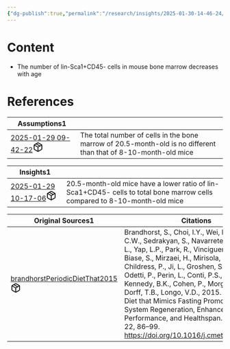 ```yaml
---
{"dg-publish":true,"permalink":"/research/insights/2025-01-30-14-46-24/","updated":"2025-01-30T14:46:24-05:00"}
---
```


# Content
- The number of lin-Sca1+CD45- cells in mouse bone marrow decreases with age
# References
<div><table class="dataview table-view-table"><thead class="table-view-thead"><tr class="table-view-tr-header"><th class="table-view-th"><span>Assumptions</span><span class="dataview small-text">1</span></th><th class="table-view-th"><span></span></th></tr></thead><tbody class="table-view-tbody"><tr><td><span><a data-tooltip-position="top" aria-label="Research/Assumptions/2025-01-29 09-42-22.md" data-href="Research/Assumptions/2025-01-29 09-42-22.md" href="Research/Assumptions/2025-01-29 09-42-22.md" class="internal-link" target="_blank" rel="noopener nofollow" fileclass-name="Research Links">2025-01-29 09-42-22</a><a class="metadata-menu fileclass-icon"><svg xmlns="http://www.w3.org/2000/svg" width="24" height="24" viewBox="0 0 24 24" fill="none" stroke="currentColor" stroke-width="2" stroke-linecap="round" stroke-linejoin="round" class="svg-icon lucide-package"><path d="m7.5 4.27 9 5.15"></path><path d="M21 8a2 2 0 0 0-1-1.73l-7-4a2 2 0 0 0-2 0l-7 4A2 2 0 0 0 3 8v8a2 2 0 0 0 1 1.73l7 4a2 2 0 0 0 2 0l7-4A2 2 0 0 0 21 16Z"></path><path d="m3.3 7 8.7 5 8.7-5"></path><path d="M12 22V12"></path></svg></a></span></td><td><span>The total number of cells in the bone marrow of 20.5-month-old is no different than that of 8-10-month-old mice</span></td></tr></tbody></table></div><div><table class="dataview table-view-table"><thead class="table-view-thead"><tr class="table-view-tr-header"><th class="table-view-th"><span>Insights</span><span class="dataview small-text">1</span></th><th class="table-view-th"><span></span></th></tr></thead><tbody class="table-view-tbody"><tr><td><span><a data-tooltip-position="top" aria-label="Research/Insights/2025-01-29 10-17-06.md" data-href="Research/Insights/2025-01-29 10-17-06.md" href="Research/Insights/2025-01-29 10-17-06.md" class="internal-link" target="_blank" rel="noopener nofollow" fileclass-name="Research Links">2025-01-29 10-17-06</a><a class="metadata-menu fileclass-icon"><svg xmlns="http://www.w3.org/2000/svg" width="24" height="24" viewBox="0 0 24 24" fill="none" stroke="currentColor" stroke-width="2" stroke-linecap="round" stroke-linejoin="round" class="svg-icon lucide-package"><path d="m7.5 4.27 9 5.15"></path><path d="M21 8a2 2 0 0 0-1-1.73l-7-4a2 2 0 0 0-2 0l-7 4A2 2 0 0 0 3 8v8a2 2 0 0 0 1 1.73l7 4a2 2 0 0 0 2 0l7-4A2 2 0 0 0 21 16Z"></path><path d="m3.3 7 8.7 5 8.7-5"></path><path d="M12 22V12"></path></svg></a></span></td><td><span>20.5-month-old mice have a lower ratio of lin-Sca1+CD45- cells to total bone marrow cells compared to 8-10-month-old mice</span></td></tr></tbody></table></div><div><table class="dataview table-view-table"><thead class="table-view-thead"><tr class="table-view-tr-header"><th class="table-view-th"><span>Original Sources</span><span class="dataview small-text">1</span></th><th class="table-view-th"><span>Citations</span></th></tr></thead><tbody class="table-view-tbody"><tr><td><span><a data-tooltip-position="top" aria-label="Research/Evidence Sources/brandhorstPeriodicDietThat2015.md" data-href="Research/Evidence Sources/brandhorstPeriodicDietThat2015.md" href="Research/Evidence Sources/brandhorstPeriodicDietThat2015.md" class="internal-link" target="_blank" rel="noopener nofollow" fileclass-name="Research Links">brandhorstPeriodicDietThat2015</a><a class="metadata-menu fileclass-icon"><svg xmlns="http://www.w3.org/2000/svg" width="24" height="24" viewBox="0 0 24 24" fill="none" stroke="currentColor" stroke-width="2" stroke-linecap="round" stroke-linejoin="round" class="svg-icon lucide-package"><path d="m7.5 4.27 9 5.15"></path><path d="M21 8a2 2 0 0 0-1-1.73l-7-4a2 2 0 0 0-2 0l-7 4A2 2 0 0 0 3 8v8a2 2 0 0 0 1 1.73l7 4a2 2 0 0 0 2 0l7-4A2 2 0 0 0 21 16Z"></path><path d="m3.3 7 8.7 5 8.7-5"></path><path d="M12 22V12"></path></svg></a></span></td><td><span>Brandhorst, S., Choi, I.Y., Wei, M., Cheng, C.W., Sedrakyan, S., Navarrete, G., Dubeau, L., Yap, L.P., Park, R., Vinciguerra, M., Di Biase, S., Mirzaei, H., Mirisola, M.G., Childress, P., Ji, L., Groshen, S., Penna, F., Odetti, P., Perin, L., Conti, P.S., Ikeno, Y., Kennedy, B.K., Cohen, P., Morgan, T.E., Dorff, T.B., Longo, V.D., 2015. A Periodic Diet that Mimics Fasting Promotes Multi-System Regeneration, Enhanced Cognitive Performance, and Healthspan. Cell Metab 22, 86–99. <a rel="noopener nofollow" class="external-link" href="https://doi.org/10.1016/j.cmet.2015.05.012" target="_blank">https://doi.org/10.1016/j.cmet.2015.05.012</a></span></td></tr></tbody></table></div>

